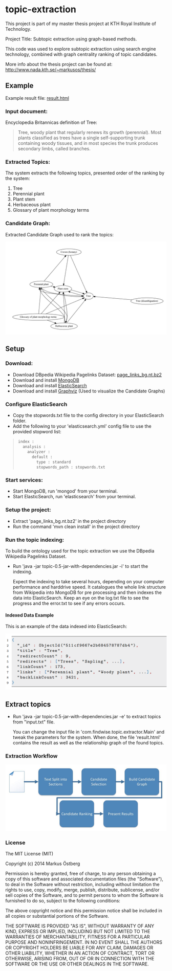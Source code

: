 # topic-extraction


This project is part of my master thesis project at KTH Royal Institute of Technology.

Project Title: Subtopic extraction using graph-based methods.

This code was used to explore subtopic extraction using search engine technology, combined with graph centrality ranking of topic candidates.

More info about the thesis project can be found at: http://www.nada.kth.se/~markusos/thesis/

## Example

Example result file: [result.html](docs/example/result.html)

### Input document:

Encyclopedia Britannicas definition of Tree:

> Tree, woody plant that regularly renews its growth (perennial).
> Most plants classified as trees have a single self-supporting trunk containing woody tissues,
> and in most species the trunk produces secondary limbs, called branches.

### Extracted Topics:

The system extracts the following topics, presented order of the ranking by the system:

1. Tree
2. Perennial plant
3. Plant stem
4. Herbaceous plant
5. Glossary of plant morphology terms

### Candidate Graph:

Extracted Candidate Graph used to rank the topics:

![example](docs/resultGraph.jpg)

## Setup

### Download:
- Download DBpedia Wikipedia Pagelinks Dataset: [page_links_bg.nt.bz2](http://data.dws.informatik.uni-mannheim.de/dbpedia/2014/bg/page_links_bg.nt.bz2)
- Download and install [MongoDB](http://www.mongodb.org/)
- Download and install [ElasticSearch](http://www.elasticsearch.org/)
- Download and install [Graphviz](http://www.graphviz.org/) (Used to visualize the Candidate Graphs)

### Configure ElasticSearch

- Copy the stopwords.txt file to the config directory in your ElasticSearch folder.
- Add the following to your 'elasticsearch.yml' config file to use the provided stopword list:
>     index :
>       analysis :
>         analyzer :
>           default :
>             type : standard
>             stopwords_path : stopwords.txt

### Start services:
- Start MongoDB, run 'mongod' from your terminal.
- Start ElasticSearch, run 'elasticsearch' from your terminal.

### Setup the project:
- Extract 'page_links_bg.nt.bz2' in the project directory
- Run the command 'mvn clean install' in the project directory

### Run the topic indexing:

To build the ontology used for the topic extraction we use the DBpedia Wikipedia Pagelinks Dataset.

- Run 'java -jar topic-0.5-jar-with-dependencies.jar -i' to start the indexing.

   Expect the indexing to take several hours, depending on your computer performance and harddrive speed.
   It catalogues the whole link structure from Wikipedia into MongoDB for pre processing and then indexes the data into ElasticSearch.
   Keep an eye on the log.txt file to see the progress and the error.txt to see if any errors occurs.

#### Indexed Data Example

This is an example of the data indexed into ElasticSearch:

![Indexed data](docs/indexedData.png)

## Extract topics

- Run 'java -jar topic-0.5-jar-with-dependencies.jar -e' to extract topics from "input.txt" file.

   You can change the input file in 'com.findwise.topic.extractor.Main' and tweak the parameters for the system.
   When done, the file 'result.html' contains the result as well as the relationship graph of the found topics.

### Extraction Workflow

![workflow](docs/workflow.jpg)

### License

The MIT License (MIT)

Copyright (c) 2014 Markus Östberg

Permission is hereby granted, free of charge, to any person obtaining a copy
of this software and associated documentation files (the "Software"), to deal
in the Software without restriction, including without limitation the rights
to use, copy, modify, merge, publish, distribute, sublicense, and/or sell
copies of the Software, and to permit persons to whom the Software is
furnished to do so, subject to the following conditions:

The above copyright notice and this permission notice shall be included in all
copies or substantial portions of the Software.

THE SOFTWARE IS PROVIDED "AS IS", WITHOUT WARRANTY OF ANY KIND, EXPRESS OR
IMPLIED, INCLUDING BUT NOT LIMITED TO THE WARRANTIES OF MERCHANTABILITY,
FITNESS FOR A PARTICULAR PURPOSE AND NONINFRINGEMENT. IN NO EVENT SHALL THE
AUTHORS OR COPYRIGHT HOLDERS BE LIABLE FOR ANY CLAIM, DAMAGES OR OTHER
LIABILITY, WHETHER IN AN ACTION OF CONTRACT, TORT OR OTHERWISE, ARISING FROM,
OUT OF OR IN CONNECTION WITH THE SOFTWARE OR THE USE OR OTHER DEALINGS IN THE
SOFTWARE.
